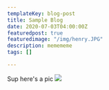 ```yaml
---
templateKey: blog-post
title: Sample Blog
date: 2020-07-03T04:00:00Z
featuredpost: true
featuredimage: "/img/henry.JPG"
description: memememe
tags: []

---
```

Sup here's a pic ![](/img/lookingsouth.jpeg)